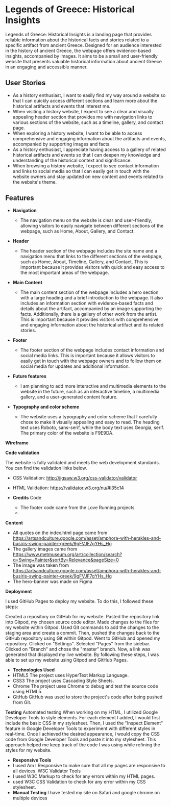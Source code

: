# Legends of Greece: Historical Insights
Legends of Greece: Historical Insights is a landing page that provides reliable information about the historical facts and stories related to a specific artifact from ancient Greece. Designed for an audience interested in the history of ancient Greece, the webpage offers evidence-based insights, accompanied by images. It aims to be a small and user-friendly website that presents valuable historical information about ancient Greece in an engaging and accessible manner.
## User Stories
   - As a history enthusiast, I want to easily find my way around a website so that I can quickly access different sections and learn more about the historical artifacts and events that interest me.
   - When visiting a history website, I expect to see a clear and visually appealing header section that provides me with navigation links to various sections of the website, such as a timeline, gallery, and contact page.
   - When exploring a history website, I want to be able to access comprehensive and engaging information about the artifacts and events, accompanied by supporting images and facts.
   - As a history enthusiast, I appreciate having access to a gallery of related historical artifacts and events so that I can deepen my knowledge and understanding of the historical context and significance.
   - When browsing a history website, I expect to see contact information and links to social media so that I can easily get in touch with the website owners and stay updated on new content and events related to the website's theme.
## Features

- __Navigation__

  - The navigation menu on the website is clear and user-friendly, allowing visitors to easily navigate between different sections of the webpage, such as Home, About, Gallery, and Contact.

- __Header__

  - The header section of the webpage includes the site name and a navigation menu that links to the different sections of the webpage, such as Home, About, Timeline, Gallery, and Contact. This is important because it provides visitors with quick and easy access to the most important areas of the webpage.
  


- __Main Content__

  - The main content section of the webpage includes a hero section with a large heading and a brief introduction to the webpage. It also includes an information section with evidence-based facts and details about the artifact, accompanied by an image supporting the facts. Additionally, there is a gallery of other work from the artist. This is important because it provides visitors with comprehensive and engaging information about the historical artifact and its related stories.

- __Footer__

  - The footer section of the webpage includes contact information and social media links. This is important because it allows visitors to easily get in touch with the webpage owners and to follow them on social media for updates and additional information.

- __Future features__

  - I am planning to add more interactive and multimedia elements to the website in the future, such as an interactive timeline, a multimedia gallery, and a user-generated content feature.

- __Typography and color scheme__

  - The website uses a typography and color scheme that I carefully chose to make it visually appealing and easy to read. The heading text uses Roboto, sans-serif, while the body text uses Georgia, serif. The primary color of the website is F9E9DA.

__Wireframe__
  
  

__Code validation__

The website is fully validated and meets the web development standards. You can find the validation links below.
  - CSS Validation: http://jigsaw.w3.org/css-validator/validator
  - HTML Validation: https://validator.w3.org/nu/#l35c14


- __Credits__
 Code 
  - The footer code came from the Love Running projects
  - 
  
__Content__
  - All quotes on the index.html page came from https://artsandculture.google.com/asset/amphora-with-herakles-and-busiris-swing-painter-greek/9gFVJF7gYHs_Hg
  - The gallery images came from https://www.metmuseum.org/art/collection/search?q=Swing+Painter&sortBy=Relevance&pageSize=0
  - The image was taken from https://artsandculture.google.com/asset/amphora-with-herakles-and-busiris-swing-painter-greek/9gFVJF7gYHs_Hg
  - The hero-banner was made on Figma 

__Deployment__
 
  I used GitHub Pages to deploy my website. To do this, I followed these steps:

Created a repository on GitHub for my website.
Pasted the repository link into Gitpod, my chosen source code editor.
Made changes to the files for my website within Gitpod.
Used Git commands to add the changes to the staging area and create a commit.
Then, pushed the changes back to the GitHub repository using Git within Gitpod.
Went to GitHub and opened my repository.
Clicked on "Settings".
Selected "Pages" from the sidebar.
Clicked on "Branch" and chose the "master" branch.
Now, a link was generated that displayed my live website.
By following these steps, I was able to set up my website using Gitpod and GitHub Pages.

 - __Technologies Used__
- HTML5
The project uses HyperText Markup Language.
- CSS3
The project uses Cascading Style Sheets.
- Chrome
The project uses Chrome to debug and test the source code using HTML5.
- GitHub
GitHub was used to store the project's code after being pushed from Git.


__Testing__
Automated testing 
When working on my HTML, I utilized Google Developer Tools to style elements. For each element I added, I would first include the basic CSS in my stylesheet. Then, I used the "Inspect Element" feature in Google Developer Tools to experiment with different styles in real-time. Once I achieved the desired appearance, I would copy the CSS code from Google Developer Tools and paste it into my stylesheet. This approach helped me keep track of the code I was using while refining the styles for my website.

- __Responsive Tools__
- I used Am I Responsive to make sure that all my pages are responsive to all devices.
W3C Validator Tools
- I used W3C Markup to check for any errors within my HTML pages.
-  used W3C CSS Validation to check for any error within my CSS stylesheet.
- __Manual Testing__
I have tested my site on Safari and google chrome on multiple devices

